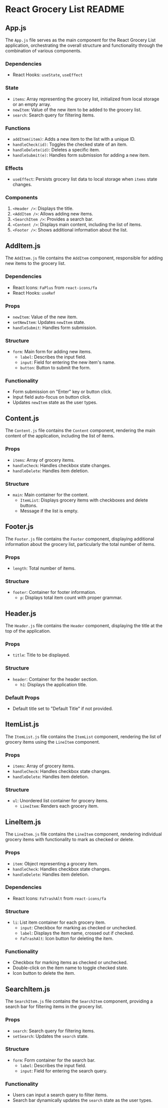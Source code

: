 # React Grocery List README

## App.js

The `App.js` file serves as the main component for the React Grocery List application, orchestrating the overall structure and functionality through the combination of various components.

### Dependencies

- React Hooks: `useState`, `useEffect`

### State

- `items`: Array representing the grocery list, initialized from local storage or an empty array.
- `newItem`: Value of the new item to be added to the grocery list.
- `search`: Search query for filtering items.

### Functions

- `addItem(item)`: Adds a new item to the list with a unique ID.
- `handleCheck(id)`: Toggles the checked state of an item.
- `handleDelete(id)`: Deletes a specific item.
- `handleSubmit(e)`: Handles form submission for adding a new item.

### Effects

- `useEffect`: Persists grocery list data to local storage when `items` state changes.

### Components

1. `<Header />`: Displays the title.
2. `<AddItem />`: Allows adding new items.
3. `<SearchItem />`: Provides a search bar.
4. `<Content />`: Displays main content, including the list of items.
5. `<Footer />`: Shows additional information about the list.

## AddItem.js

The `AddItem.js` file contains the `AddItem` component, responsible for adding new items to the grocery list.

### Dependencies

- React Icons: `FaPlus` from `react-icons/fa`
- React Hooks: `useRef`

### Props

- `newItem`: Value of the new item.
- `setNewItem`: Updates `newItem` state.
- `handleSubmit`: Handles form submission.

### Structure

- `form`: Main form for adding new items.
  - `label`: Describes the input field.
  - `input`: Field for entering the new item's name.
  - `button`: Button to submit the form.

### Functionality

- Form submission on "Enter" key or button click.
- Input field auto-focus on button click.
- Updates `newItem` state as the user types.

## Content.js

The `Content.js` file contains the `Content` component, rendering the main content of the application, including the list of items.

### Props

- `items`: Array of grocery items.
- `handleCheck`: Handles checkbox state changes.
- `handleDelete`: Handles item deletion.

### Structure

- `main`: Main container for the content.
  - `ItemList`: Displays grocery items with checkboxes and delete buttons.
  - Message if the list is empty.

## Footer.js

The `Footer.js` file contains the `Footer` component, displaying additional information about the grocery list, particularly the total number of items.

### Props

- `length`: Total number of items.

### Structure

- `footer`: Container for footer information.
  - `p`: Displays total item count with proper grammar.

## Header.js

The `Header.js` file contains the `Header` component, displaying the title at the top of the application.

### Props

- `title`: Title to be displayed.

### Structure

- `header`: Container for the header section.
  - `h1`: Displays the application title.

### Default Props

- Default title set to "Default Title" if not provided.

## ItemList.js

The `ItemList.js` file contains the `ItemList` component, rendering the list of grocery items using the `LineItem` component.

### Props

- `items`: Array of grocery items.
- `handleCheck`: Handles checkbox state changes.
- `handleDelete`: Handles item deletion.

### Structure

- `ul`: Unordered list container for grocery items.
  - `LineItem`: Renders each grocery item.

## LineItem.js

The `LineItem.js` file contains the `LineItem` component, rendering individual grocery items with functionality to mark as checked or delete.

### Props

- `item`: Object representing a grocery item.
- `handleCheck`: Handles checkbox state changes.
- `handleDelete`: Handles item deletion.

### Dependencies

- React Icons: `FaTrashAlt` from `react-icons/fa`

### Structure

- `li`: List item container for each grocery item.
  - `input`: Checkbox for marking as checked or unchecked.
  - `label`: Displays the item name, crossed out if checked.
  - `FaTrashAlt`: Icon button for deleting the item.

### Functionality

- Checkbox for marking items as checked or unchecked.
- Double-click on the item name to toggle checked state.
- Icon button to delete the item.

## SearchItem.js

The `SearchItem.js` file contains the `SearchItem` component, providing a search bar for filtering items in the grocery list.

### Props

- `search`: Search query for filtering items.
- `setSearch`: Updates the `search` state.

### Structure

- `form`: Form container for the search bar.
  - `label`: Describes the input field.
  - `input`: Field for entering the search query.

### Functionality

- Users can input a search query to filter items.
- Search bar dynamically updates the `search` state as the user types.
